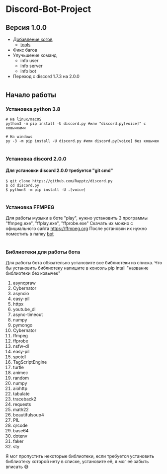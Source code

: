 # Discord-Bot-Project
## Версия 1.0.0
+ [Добавление когов](https://github.com/Artur929488/Discord-Bot-Project/tree/main/bot/cogs)
  + [tools](https://github.com/Artur929488/Discord-Bot-Project/blob/main/bot/cogs/tools.py)
+ Фикс багов
+ Улучьшение команд
  + info user
  + info server
  + info bot
+ Переход с discord 1.7.3 на 2.0.0
#
## Начало работы
### Установка python 3.8
```
# На linux/macOS
python3 -m pip install -U discord.py #или "discord.py[voice]" с ковычками

# На windows
py -3 -m pip install -U discord.py #или discord.py[voice] без ковычек
```
#
### Установка discord 2.0.0
#### Для установки discord 2.0.0  требуется "git cmd"
```
$ git clone https://github.com/Rapptz/discord.py
$ cd discord.py
$ python3 -m pip install -U .[voice]
```
#
### Установка FFMPEG
Для работы музыки в боте "play", нужно установить 3 программы "ffmpeg.exe", "ffplay.exe", "ffprobe.exe"
Скачать их можно с официального сайта https://ffmpeg.org
После установки их нужно поместить в папку [bot](https://github.com/Artur929488/Discord-Bot-Project/blob/main/bot)
#
### Библиотеки для работы бота
Для работы бота обязательно установите все библиотеки из списка. Что бы установить библиотеку напишите в консоль pip intall "название библиотеки без ковычек"
1. asyncpraw
2. Cybernator
3. asyncio
4. easy-pil
5. httpx
6. youtube_dl
7. async-timeout
8. numpy
9. pymongo
10. Cybernator
11. ffmpeg
12. ffprobe
13. nsfw-dl
14. easy-pil
15. spotdl
16. TagScriptEngine
17. turtle
18. animec
19. random
20. numpy
21. aiohttp
22. tabulate
23. traceback2
24. requests
25. math22
26. beautifulsoup4
27. PIL
28. qrcode
29. base64
30. dotenv
31. faker
32. sty

Я мог пропустить некоторые библиотеки, если требуется установить библиотеку которой нету в списке, установите её, я мог её забыть вписать 😅
